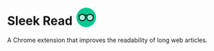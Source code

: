 
# Sleek Read  <img height="50px" style="vertical-align:text-bottom" src="/images/icon.png"/>


A Chrome extension that improves the readability of long web articles.

